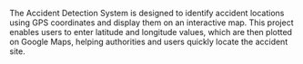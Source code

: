 The Accident Detection System is designed to identify accident locations using GPS coordinates and display them on an interactive map. This project enables users to enter latitude and longitude values, which are then plotted on Google Maps, helping authorities and users quickly locate the accident site. 
